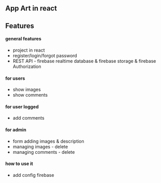 ## App Art in react

## Features

#### general features
* project in react
* register/login/forgot password
* REST API - firebase realtime database & firebase storage & firebase Authorization
#### for users
* show images
* show comments

#### for user logged
* add comments

#### for admin
* form adding images & description
* managing images - delete
* managing comments - delete

#### how to use it
* add config firebase























